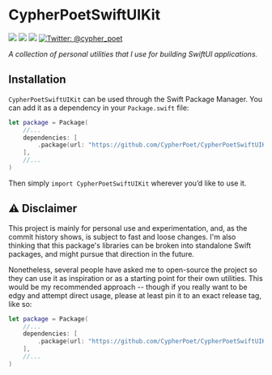 # CypherPoetSwiftUIKit

<p>
    <img src="https://img.shields.io/badge/Swift-5.1-F06C33.svg" />
    <img src="https://img.shields.io/badge/iOS-13.0+-865EFC.svg" />
    <img src="https://img.shields.io/badge/License-MIT-blue.svg" />
    <a href="https://twitter.com/cypher_poet">
        <img src="https://img.shields.io/badge/Contact-@cypher_poet-lightgrey.svg?style=flat" alt="Twitter: @cypher_poet" />
    </a>
</p>

_A collection of personal utilities that I use for building SwiftUI applications._



## Installation

`CypherPoetSwiftUIKit` can be used through the Swift Package Manager. You can add it as a dependency in your `Package.swift` file:

```swift
let package = Package(
    //...
    dependencies: [
        .package(url: "https://github.com/CypherPoet/CypherPoetSwiftUIKit", .branch("master")),
    ],
    //...
)
```
Then simply `import CypherPoetSwiftUIKit` wherever you’d like to use it.


## ⚠️ Disclaimer

This project is mainly for personal use and experimentation, and, as the commit history shows, is subject to fast and loose changes. I'm also thinking that this package's libraries can be broken into standalone Swift packages, and might pursue that direction in the future.

Nonetheless, several people have asked me to open-source the project so they can use it as inspiration or as a starting point for their own utilities. This would be my recommended approach -- though if you really want to be edgy and attempt direct usage, please at least pin it to an exact release tag, like so:

```swift
let package = Package(
    //...
    dependencies: [
        .package(url: "https://github.com/CypherPoet/CypherPoetSwiftUIKit", .exact("0.0.42")),
    ],
    //...
)
```
